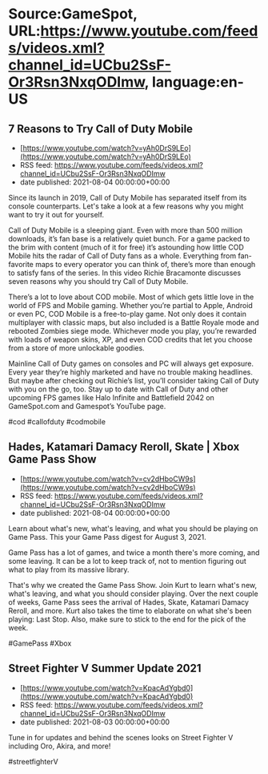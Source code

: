 # Source:GameSpot, URL:https://www.youtube.com/feeds/videos.xml?channel_id=UCbu2SsF-Or3Rsn3NxqODImw, language:en-US

## 7 Reasons to Try Call of Duty Mobile
 - [https://www.youtube.com/watch?v=yAh0DrS9LEo](https://www.youtube.com/watch?v=yAh0DrS9LEo)
 - RSS feed: https://www.youtube.com/feeds/videos.xml?channel_id=UCbu2SsF-Or3Rsn3NxqODImw
 - date published: 2021-08-04 00:00:00+00:00

Since its launch in 2019, Call of Duty Mobile has separated itself from its console counterparts. Let's take a look at a few reasons why you might want to try it out for yourself.


Call of Duty Mobile is a sleeping giant. Even with more than 500 million downloads, it’s fan base is a relatively quiet bunch. For a game packed to the brim with content (much of it for free) it’s astounding how little COD Mobile hits the radar of Call of Duty fans as a whole. Everything from fan-favorite maps to every operator you can think of, there’s more than enough to satisfy fans of the series. In this video Richie Bracamonte discusses seven reasons why you should try Call of Duty Mobile.   


There’s a lot to love about COD mobile. Most of which gets little love in the world of FPS and Mobile gaming. Whether you’re partial to Apple, Android or even PC, COD Mobile is a free-to-play game. Not only does it contain multiplayer with classic maps, but also included is a Battle Royale mode and rebooted Zombies siege mode. Whichever mode you play, you’re rewarded with loads of weapon skins, XP, and even COD credits that let you choose from a store of more unlockable goodies. 


Mainline Call of Duty games on consoles and PC will always get exposure. Every year they’re highly marketed and have no trouble making headlines. But maybe after checking out Richie’s list, you’ll consider taking Call of Duty with you on the go, too. Stay up to date with Call of Duty and other upcoming FPS games like Halo Infinite and Battlefield 2042 on GameSpot.com and Gamespot’s YouTube page.

#cod #callofduty #codmobile

## Hades, Katamari Damacy Reroll, Skate | Xbox Game Pass Show
 - [https://www.youtube.com/watch?v=cv2dHboCW9s](https://www.youtube.com/watch?v=cv2dHboCW9s)
 - RSS feed: https://www.youtube.com/feeds/videos.xml?channel_id=UCbu2SsF-Or3Rsn3NxqODImw
 - date published: 2021-08-04 00:00:00+00:00

Learn about what's new, what's leaving, and what you should be playing on Game Pass. This your Game Pass digest for August 3, 2021. 

Game Pass has a lot of games, and twice a month there's more coming, and some leaving. It can be a lot to keep track of, not to mention figuring out what to play from its massive library. 

That's why we created the Game Pass Show. Join Kurt to learn what's new, what's leaving, and what you should consider playing. Over the next couple of weeks, Game Pass sees the arrival of Hades, Skate, Katamari Damacy Reroll, and more. Kurt also takes the time to elaborate on what she's been playing: Last Stop. Also, make sure to stick to the end for the pick of the week.

#GamePass #Xbox

## Street Fighter V Summer Update 2021
 - [https://www.youtube.com/watch?v=KpacAdYgbd0](https://www.youtube.com/watch?v=KpacAdYgbd0)
 - RSS feed: https://www.youtube.com/feeds/videos.xml?channel_id=UCbu2SsF-Or3Rsn3NxqODImw
 - date published: 2021-08-03 00:00:00+00:00

Tune in for updates and behind the scenes looks on Street Fighter V including Oro, Akira, and more!

#streetfighterV


